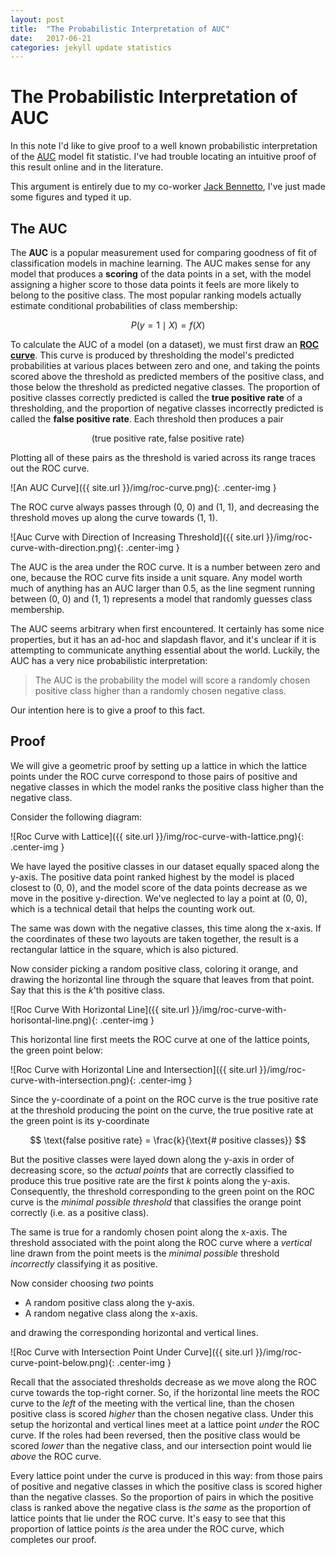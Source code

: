 ```yaml
---
layout: post
title:  "The Probabilistic Interpretation of AUC"
date:   2017-06-21
categories: jekyll update statistics
---
```


# The Probabilistic Interpretation of AUC

In this note I'd like to give proof to a well known probabilistic interpretation of the [AUC](https://en.wikipedia.org/wiki/Receiver_operating_characteristic#Area_under_the_curve) model fit statistic. I've had trouble locating an intuitive proof of this result online and in the literature.  

This argument is entirely due to my co-worker [Jack Bennetto](https://www.linkedin.com/in/jackbennetto/), I've just made some figures and typed it up.

## The AUC

The **AUC** is a popular measurement used for comparing goodness of fit of classification models in machine learning.  The AUC makes sense for any model that produces a **scoring** of the data points in a set, with the model assigning a higher score to those data points it feels are more likely to belong to the positive class.  The most popular ranking models actually estimate conditional probabilities of class membership:

$$ P(y = 1 \mid X) = f(X) $$

To calculate the AUC of a model (on a dataset), we must first draw an **[ROC curve](https://en.wikipedia.org/wiki/Receiver_operating_characteristic)**.  This curve is produced by thresholding the model's predicted probabilities at various places between zero and one, and taking the points scored above the threshold as predicted members of the positive class, and those below the threshold as predicted negative classes.  The proportion of positive classes correctly predicted is called the **true positive rate** of a thresholding, and the proportion of negative classes incorrectly predicted is called the **false positive rate**.  Each threshold then produces a pair

$$ (\text{true positive rate}, \text{false positive rate}) $$

Plotting all of these pairs as the threshold is varied across its range traces out the ROC curve.

![An AUC Curve]({{ site.url }}/img/roc-curve.png){: .center-img }

The ROC curve always passes through (0, 0) and (1, 1), and decreasing the threshold moves up along the curve towards (1, 1).

![Auc Curve with Direction of Increasing Threshold]({{ site.url }}/img/roc-curve-with-direction.png){: .center-img }


The AUC is the area under the ROC curve.  It is a number between zero and one, because the ROC curve fits inside a unit square.  Any model worth much of anything has an AUC larger than 0.5, as the line segment running between (0, 0) and (1, 1) represents a model that randomly guesses class membership.

The AUC seems arbitrary when first encountered.  It certainly has some nice properties, but it has an ad-hoc and slapdash flavor, and it's unclear if it is attempting to communicate anything essential about the world.  Luckily, the AUC has a very nice probabilistic interpretation:

>  The AUC is the probability the model will score a randomly chosen positive class higher than a randomly chosen negative class.

Our intention here is to give a proof to this fact.

## Proof

We will give a geometric proof by setting up a lattice in which the lattice points under the ROC curve correspond to those pairs of positive and negative classes in which the model ranks the positive class higher than the negative class.

Consider the following diagram:

![Roc Curve with Lattice]({{ site.url }}/img/roc-curve-with-lattice.png){: .center-img }


We have layed the positive classes in our dataset equally spaced along the y-axis.  The positive data point ranked highest by the model is placed closest to (0, 0), and the model score of the data points decrease as we move in the positive y-direction.  We've neglected to lay a point at (0, 0), which is a technical detail that helps the counting work out.

The same was down with the negative classes, this time along the x-axis.  If the coordinates of these two layouts are taken together, the result is a rectangular lattice in the square, which is also pictured.

Now consider picking a random positive class, coloring it orange, and drawing the horizontal line through the square that leaves from that point.  Say that this is the $k$'th positive class.

![Roc Curve With Horizontal Line]({{ site.url }}/img/roc-curve-with-horisontal-line.png){: .center-img }


This horizontal line first meets the ROC curve at one of the lattice points, the green point below: 

![Roc Curve with Horizontal Line and Intersection]({{ site.url }}/img/roc-curve-with-intersection.png){: .center-img }


Since the y-coordinate of a point on the ROC curve is the true positive rate at the threshold producing the point on the curve, the true positive rate at the green point is its y-coordinate

$$ \text{false positive rate} = \frac{k}{\text{# positive classes}} $$

But the positive classes were layed down along the y-axis in order of decreasing score, so the *actual points* that are correctly classified to produce this true positive rate are the first $k$ points along the y-axis.  Consequently, the threshold corresponding to the green point on the ROC curve is the *minimal possible threshold* that classifies the orange point correctly (i.e. as a positive class).

The same is true for a randomly chosen point along the x-axis.  The threshold associated with the point along the ROC curve where a *vertical* line drawn from the point meets is the *minimal possible* threshold *incorrectly* classifying it as positive.

Now consider choosing *two* points
  - A random positive class along the y-axis.
  - A random negative class along the x-axis.
  
and drawing the corresponding horizontal and vertical lines.

![Roc Curve with Intersection Point Under Curve]({{ site.url }}/img/roc-curve-point-below.png){: .center-img }


Recall that the associated thresholds decrease as we move along the ROC curve towards the top-right corner.  So, if the horizontal line meets the ROC curve to the *left* of the meeting with the vertical line, than the chosen positive class is scored *higher* than the chosen negative class.  Under this setup the horizontal and vertical lines meet at a lattice point *under* the ROC curve.  If the roles had been reversed, then the positive class would be scored *lower* than the negative class, and our intersection point would lie *above* the ROC curve.

Every lattice point under the curve is produced in this way: from those pairs of positive and negative classes in which the positive class is scored higher than the negative classes.  So the proportion of pairs in which the positive class is ranked above the negative class is *the same* as the proportion of lattice points that lie under the ROC curve.  It's easy to see that this proportion of lattice points *is* the area under the ROC curve, which completes our proof.
